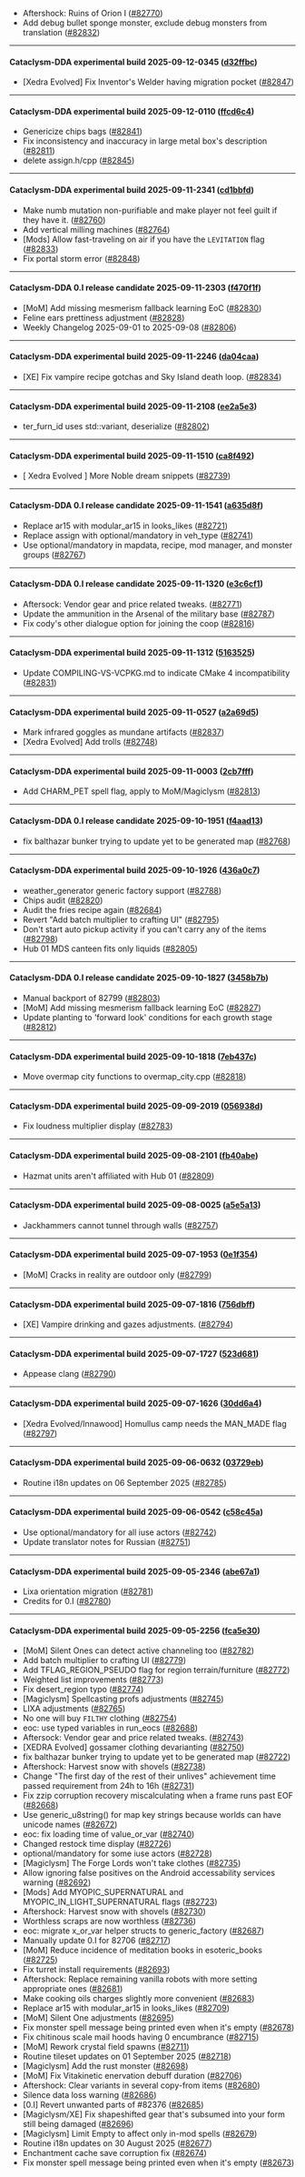 * Aftershock: Ruins of Orion I ([#82770](https://github.com/CleverRaven/Cataclysm-DDA/pull/82770))
* Add debug bullet sponge monster, exclude debug monsters from translation ([#82832](https://github.com/CleverRaven/Cataclysm-DDA/pull/82832))

---

#### Cataclysm-DDA experimental build 2025-09-12-0345 ([d32ffbc](https://github.com/CleverRaven/Cataclysm-DDA/releases/tag/cdda-experimental-2025-09-12-0345))

* [Xedra Evolved] Fix Inventor's Welder having migration pocket ([#82847](https://github.com/CleverRaven/Cataclysm-DDA/pull/82847))

---

#### Cataclysm-DDA experimental build 2025-09-12-0110 ([ffcd6c4](https://github.com/CleverRaven/Cataclysm-DDA/releases/tag/cdda-experimental-2025-09-12-0110))

* Genericize chips bags ([#82841](https://github.com/CleverRaven/Cataclysm-DDA/pull/82841))
* Fix inconsistency and inaccuracy in large metal box's description ([#82811](https://github.com/CleverRaven/Cataclysm-DDA/pull/82811))
* delete assign.h/cpp ([#82845](https://github.com/CleverRaven/Cataclysm-DDA/pull/82845))

---

#### Cataclysm-DDA experimental build 2025-09-11-2341 ([cd1bbfd](https://github.com/CleverRaven/Cataclysm-DDA/releases/tag/cdda-experimental-2025-09-11-2341))

* Make numb mutation non-purifiable and make player not feel guilt if they have it. ([#82760](https://github.com/CleverRaven/Cataclysm-DDA/pull/82760))
* Add vertical milling machines ([#82764](https://github.com/CleverRaven/Cataclysm-DDA/pull/82764))
* [Mods] Allow fast-traveling on air if you have the `LEVITATION` flag ([#82833](https://github.com/CleverRaven/Cataclysm-DDA/pull/82833))
* Fix portal storm error ([#82848](https://github.com/CleverRaven/Cataclysm-DDA/pull/82848))

---

#### Cataclysm-DDA 0.I release candidate 2025-09-11-2303 ([f470f1f](https://github.com/CleverRaven/Cataclysm-DDA/releases/tag/cdda-0.I-2025-09-11-2303))

* [MoM] Add missing mesmerism fallback learning EoC ([#82830](https://github.com/CleverRaven/Cataclysm-DDA/pull/82830))
* Feline ears prettiness adjustment ([#82828](https://github.com/CleverRaven/Cataclysm-DDA/pull/82828))
* Weekly Changelog 2025-09-01 to 2025-09-08 ([#82806](https://github.com/CleverRaven/Cataclysm-DDA/pull/82806))

---

#### Cataclysm-DDA experimental build 2025-09-11-2246 ([da04caa](https://github.com/CleverRaven/Cataclysm-DDA/releases/tag/cdda-experimental-2025-09-11-2246))

* [XE] Fix vampire recipe gotchas and Sky Island death loop. ([#82834](https://github.com/CleverRaven/Cataclysm-DDA/pull/82834))

---

#### Cataclysm-DDA experimental build 2025-09-11-2108 ([ee2a5e3](https://github.com/CleverRaven/Cataclysm-DDA/releases/tag/cdda-experimental-2025-09-11-2108))

* ter_furn_id uses std::variant, deserialize ([#82802](https://github.com/CleverRaven/Cataclysm-DDA/pull/82802))

---

#### Cataclysm-DDA experimental build 2025-09-11-1510 ([ca8f492](https://github.com/CleverRaven/Cataclysm-DDA/releases/tag/cdda-experimental-2025-09-11-1510))

* [ Xedra Evolved ] More Noble dream snippets ([#82739](https://github.com/CleverRaven/Cataclysm-DDA/pull/82739))

---

#### Cataclysm-DDA 0.I release candidate 2025-09-11-1541 ([a635d8f](https://github.com/CleverRaven/Cataclysm-DDA/releases/tag/cdda-0.I-2025-09-11-1541))

* Replace ar15 with modular_ar15 in looks_likes ([#82721](https://github.com/CleverRaven/Cataclysm-DDA/pull/82721))
* Replace assign with optional/mandatory in veh_type ([#82741](https://github.com/CleverRaven/Cataclysm-DDA/pull/82741))
* Use optional/mandatory in mapdata, recipe, mod manager, and monster groups ([#82767](https://github.com/CleverRaven/Cataclysm-DDA/pull/82767))

---

#### Cataclysm-DDA 0.I release candidate 2025-09-11-1320 ([e3c6cf1](https://github.com/CleverRaven/Cataclysm-DDA/releases/tag/cdda-0.I-2025-09-11-1320))

* Aftersock: Vendor gear and price related tweaks. ([#82771](https://github.com/CleverRaven/Cataclysm-DDA/pull/82771))
* Update the ammunition in the Arsenal of the military base ([#82787](https://github.com/CleverRaven/Cataclysm-DDA/pull/82787))
* Fix cody's other dialogue option for joining the coop ([#82816](https://github.com/CleverRaven/Cataclysm-DDA/pull/82816))

---

#### Cataclysm-DDA experimental build 2025-09-11-1312 ([5163525](https://github.com/CleverRaven/Cataclysm-DDA/releases/tag/cdda-experimental-2025-09-11-1312))

* Update COMPILING-VS-VCPKG.md to indicate CMake 4 incompatibility ([#82831](https://github.com/CleverRaven/Cataclysm-DDA/pull/82831))

---

#### Cataclysm-DDA experimental build 2025-09-11-0527 ([a2a69d5](https://github.com/CleverRaven/Cataclysm-DDA/releases/tag/cdda-experimental-2025-09-11-0527))

* Mark infrared goggles as mundane artifacts ([#82837](https://github.com/CleverRaven/Cataclysm-DDA/pull/82837))
* [Xedra Evolved] Add trolls ([#82748](https://github.com/CleverRaven/Cataclysm-DDA/pull/82748))

---

#### Cataclysm-DDA experimental build 2025-09-11-0003 ([2cb7fff](https://github.com/CleverRaven/Cataclysm-DDA/releases/tag/cdda-experimental-2025-09-11-0003))

* Add CHARM_PET spell flag, apply to MoM/Magiclysm ([#82813](https://github.com/CleverRaven/Cataclysm-DDA/pull/82813))

---

#### Cataclysm-DDA 0.I release candidate 2025-09-10-1951 ([f4aad13](https://github.com/CleverRaven/Cataclysm-DDA/releases/tag/cdda-0.I-2025-09-10-1951))

* fix balthazar bunker trying to update yet to be generated map ([#82768](https://github.com/CleverRaven/Cataclysm-DDA/pull/82768))

---

#### Cataclysm-DDA experimental build 2025-09-10-1926 ([436a0c7](https://github.com/CleverRaven/Cataclysm-DDA/releases/tag/cdda-experimental-2025-09-10-1926))

* weather_generator generic factory support ([#82788](https://github.com/CleverRaven/Cataclysm-DDA/pull/82788))
* Chips audit ([#82820](https://github.com/CleverRaven/Cataclysm-DDA/pull/82820))
* Audit the fries recipe again ([#82684](https://github.com/CleverRaven/Cataclysm-DDA/pull/82684))
* Revert "Add batch multiplier to crafting UI" ([#82795](https://github.com/CleverRaven/Cataclysm-DDA/pull/82795))
* Don't start auto pickup activity if you can't carry any of the items ([#82798](https://github.com/CleverRaven/Cataclysm-DDA/pull/82798))
* Hub 01 MDS canteen fits only liquids ([#82805](https://github.com/CleverRaven/Cataclysm-DDA/pull/82805))

---

#### Cataclysm-DDA 0.I release candidate 2025-09-10-1827 ([3458b7b](https://github.com/CleverRaven/Cataclysm-DDA/releases/tag/cdda-0.I-2025-09-10-1827))

* Manual backport of 82799 ([#82803](https://github.com/CleverRaven/Cataclysm-DDA/pull/82803))
* [MoM] Add missing mesmerism fallback learning EoC ([#82827](https://github.com/CleverRaven/Cataclysm-DDA/pull/82827))
* Update planting to 'forward look' conditions for each growth stage ([#82812](https://github.com/CleverRaven/Cataclysm-DDA/pull/82812))

---

#### Cataclysm-DDA experimental build 2025-09-10-1818 ([7eb437c](https://github.com/CleverRaven/Cataclysm-DDA/releases/tag/cdda-experimental-2025-09-10-1818))

* Move overmap city functions to overmap_city.cpp ([#82818](https://github.com/CleverRaven/Cataclysm-DDA/pull/82818))

---

#### Cataclysm-DDA experimental build 2025-09-09-2019 ([056938d](https://github.com/CleverRaven/Cataclysm-DDA/releases/tag/cdda-experimental-2025-09-09-2019))

* Fix loudness multiplier display ([#82783](https://github.com/CleverRaven/Cataclysm-DDA/pull/82783))

---

#### Cataclysm-DDA experimental build 2025-09-08-2101 ([fb40abe](https://github.com/CleverRaven/Cataclysm-DDA/releases/tag/cdda-experimental-2025-09-08-2101))

* Hazmat units aren't affiliated with Hub 01 ([#82809](https://github.com/CleverRaven/Cataclysm-DDA/pull/82809))

---

#### Cataclysm-DDA experimental build 2025-09-08-0025 ([a5e5a13](https://github.com/CleverRaven/Cataclysm-DDA/releases/tag/cdda-experimental-2025-09-08-0025))

* Jackhammers cannot tunnel through walls ([#82757](https://github.com/CleverRaven/Cataclysm-DDA/pull/82757))

---

#### Cataclysm-DDA experimental build 2025-09-07-1953 ([0e1f354](https://github.com/CleverRaven/Cataclysm-DDA/releases/tag/cdda-experimental-2025-09-07-1953))

* [MoM] Cracks in reality are outdoor only ([#82799](https://github.com/CleverRaven/Cataclysm-DDA/pull/82799))

---

#### Cataclysm-DDA experimental build 2025-09-07-1816 ([756dbff](https://github.com/CleverRaven/Cataclysm-DDA/releases/tag/cdda-experimental-2025-09-07-1816))

* [XE] Vampire drinking and gazes adjustments. ([#82794](https://github.com/CleverRaven/Cataclysm-DDA/pull/82794))

---

#### Cataclysm-DDA experimental build 2025-09-07-1727 ([523d681](https://github.com/CleverRaven/Cataclysm-DDA/releases/tag/cdda-experimental-2025-09-07-1727))

* Appease clang ([#82790](https://github.com/CleverRaven/Cataclysm-DDA/pull/82790))

---

#### Cataclysm-DDA experimental build 2025-09-07-1626 ([30dd6a4](https://github.com/CleverRaven/Cataclysm-DDA/releases/tag/cdda-experimental-2025-09-07-1626))

* [Xedra Evolved/Innawood] Homullus camp needs the MAN_MADE flag ([#82797](https://github.com/CleverRaven/Cataclysm-DDA/pull/82797))

---

#### Cataclysm-DDA experimental build 2025-09-06-0632 ([03729eb](https://github.com/CleverRaven/Cataclysm-DDA/releases/tag/cdda-experimental-2025-09-06-0632))

* Routine i18n updates on 06 September 2025 ([#82785](https://github.com/CleverRaven/Cataclysm-DDA/pull/82785))

---

#### Cataclysm-DDA experimental build 2025-09-06-0542 ([c58c45a](https://github.com/CleverRaven/Cataclysm-DDA/releases/tag/cdda-experimental-2025-09-06-0542))

* Use optional/mandatory for all iuse actors ([#82742](https://github.com/CleverRaven/Cataclysm-DDA/pull/82742))
* Update translator notes for Russian ([#82751](https://github.com/CleverRaven/Cataclysm-DDA/pull/82751))

---

#### Cataclysm-DDA experimental build 2025-09-05-2346 ([abe67a1](https://github.com/CleverRaven/Cataclysm-DDA/releases/tag/cdda-experimental-2025-09-05-2346))

* Lixa orientation migration ([#82781](https://github.com/CleverRaven/Cataclysm-DDA/pull/82781))
* Credits for 0.I ([#82780](https://github.com/CleverRaven/Cataclysm-DDA/pull/82780))

---

#### Cataclysm-DDA experimental build 2025-09-05-2256 ([fca5e30](https://github.com/CleverRaven/Cataclysm-DDA/releases/tag/cdda-experimental-2025-09-05-2256))

* [MoM] Silent Ones can detect active channeling too ([#82782](https://github.com/CleverRaven/Cataclysm-DDA/pull/82782))
* Add batch multiplier to crafting UI ([#82779](https://github.com/CleverRaven/Cataclysm-DDA/pull/82779))
* Add TFLAG_REGION_PSEUDO flag for region terrain/furniture ([#82772](https://github.com/CleverRaven/Cataclysm-DDA/pull/82772))
* Weighted list improvements ([#82773](https://github.com/CleverRaven/Cataclysm-DDA/pull/82773))
* Fix desert_region typo ([#82774](https://github.com/CleverRaven/Cataclysm-DDA/pull/82774))
* [Magiclysm] Spellcasting profs adjustments ([#82745](https://github.com/CleverRaven/Cataclysm-DDA/pull/82745))
* LIXA adjustments ([#82765](https://github.com/CleverRaven/Cataclysm-DDA/pull/82765))
* No one will buy `FILTHY` clothing ([#82754](https://github.com/CleverRaven/Cataclysm-DDA/pull/82754))
* eoc: use typed variables in run_eocs ([#82688](https://github.com/CleverRaven/Cataclysm-DDA/pull/82688))
* Aftersock: Vendor gear and price related tweaks. ([#82743](https://github.com/CleverRaven/Cataclysm-DDA/pull/82743))
* [XEDRA Evolved] gossamer clothing devarianting ([#82750](https://github.com/CleverRaven/Cataclysm-DDA/pull/82750))
* fix balthazar bunker trying to update yet to be generated map ([#82722](https://github.com/CleverRaven/Cataclysm-DDA/pull/82722))
* Aftershock: Harvest snow with shovels ([#82738](https://github.com/CleverRaven/Cataclysm-DDA/pull/82738))
* Change "The first day of the rest of their unlives" achievement time passed requirement from 24h to 16h ([#82731](https://github.com/CleverRaven/Cataclysm-DDA/pull/82731))
* Fix zzip corruption recovery miscalculating when a frame runs past EOF ([#82668](https://github.com/CleverRaven/Cataclysm-DDA/pull/82668))
* Use generic_u8string() for map key strings because worlds can have unicode names ([#82672](https://github.com/CleverRaven/Cataclysm-DDA/pull/82672))
* eoc: fix loading time of value_or_var ([#82740](https://github.com/CleverRaven/Cataclysm-DDA/pull/82740))
* Changed restock time display ([#82726](https://github.com/CleverRaven/Cataclysm-DDA/pull/82726))
* optional/mandatory for some iuse actors ([#82728](https://github.com/CleverRaven/Cataclysm-DDA/pull/82728))
* [Magiclysm] The Forge Lords won't take clothes ([#82735](https://github.com/CleverRaven/Cataclysm-DDA/pull/82735))
* Allow ignoring false positives on the Android accessability services warning ([#82692](https://github.com/CleverRaven/Cataclysm-DDA/pull/82692))
* [Mods] Add MYOPIC_SUPERNATURAL and MYOPIC_IN_LIGHT_SUPERNATURAL flags ([#82723](https://github.com/CleverRaven/Cataclysm-DDA/pull/82723))
* Aftershock: Harvest snow with shovels ([#82730](https://github.com/CleverRaven/Cataclysm-DDA/pull/82730))
* Worthless scraps are now worthless ([#82736](https://github.com/CleverRaven/Cataclysm-DDA/pull/82736))
* eoc: migrate x_or_var helper structs to generic_factory ([#82687](https://github.com/CleverRaven/Cataclysm-DDA/pull/82687))
* Manually update 0.I for 82706 ([#82717](https://github.com/CleverRaven/Cataclysm-DDA/pull/82717))
* [MoM] Reduce incidence of meditation books in esoteric_books ([#82725](https://github.com/CleverRaven/Cataclysm-DDA/pull/82725))
* Fix turret install requirements ([#82693](https://github.com/CleverRaven/Cataclysm-DDA/pull/82693))
* Aftershock: Replace remaining vanilla robots with more setting appropriate ones ([#82681](https://github.com/CleverRaven/Cataclysm-DDA/pull/82681))
* Make cooking oils charges slightly more convenient ([#82683](https://github.com/CleverRaven/Cataclysm-DDA/pull/82683))
* Replace ar15 with modular_ar15 in looks_likes ([#82709](https://github.com/CleverRaven/Cataclysm-DDA/pull/82709))
* [MoM] Silent One adjustments ([#82695](https://github.com/CleverRaven/Cataclysm-DDA/pull/82695))
* Fix monster spell message being printed even when it's empty ([#82678](https://github.com/CleverRaven/Cataclysm-DDA/pull/82678))
* Fix chitinous scale mail hoods having 0 encumbrance ([#82715](https://github.com/CleverRaven/Cataclysm-DDA/pull/82715))
* [MoM] Rework crystal field spawns ([#82711](https://github.com/CleverRaven/Cataclysm-DDA/pull/82711))
* Routine tileset updates on 01 September 2025 ([#82718](https://github.com/CleverRaven/Cataclysm-DDA/pull/82718))
* [Magiclysm] Add the rust monster ([#82698](https://github.com/CleverRaven/Cataclysm-DDA/pull/82698))
* [MoM] Fix Vitakinetic enervation debuff duration ([#82706](https://github.com/CleverRaven/Cataclysm-DDA/pull/82706))
* Aftershock: Clear variants in several copy-from items ([#82680](https://github.com/CleverRaven/Cataclysm-DDA/pull/82680))
* Silence data loss warning ([#82686](https://github.com/CleverRaven/Cataclysm-DDA/pull/82686))
* [0.I] Revert unwanted parts of #82376 ([#82685](https://github.com/CleverRaven/Cataclysm-DDA/pull/82685))
* [Magiclysm/XE] Fix shapeshifted gear that's subsumed into your form still being damaged ([#82696](https://github.com/CleverRaven/Cataclysm-DDA/pull/82696))
* [Magiclysm] Limit Empty to affect only in-mod spells ([#82679](https://github.com/CleverRaven/Cataclysm-DDA/pull/82679))
* Routine i18n updates on 30 August 2025 ([#82677](https://github.com/CleverRaven/Cataclysm-DDA/pull/82677))
* Enchantment cache save corruption fix ([#82674](https://github.com/CleverRaven/Cataclysm-DDA/pull/82674))
* Fix monster spell message being printed even when it's empty ([#82673](https://github.com/CleverRaven/Cataclysm-DDA/pull/82673))
